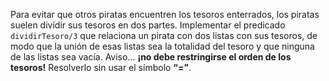 Para evitar que otros piratas encuentren los tesoros enterrados, los piratas suelen dividir sus tesoros en dos partes. Implementar el predicado `dividirTesoro/3` que relaciona un pirata con dos listas con sus tesoros, de modo que la unión de esas listas sea la totalidad del tesoro y que ninguna de las listas sea vacía. Aviso... **¡no debe restringirse el orden de los tesoros!**
Resolverlo sin usar el símbolo **“\=”**. 
